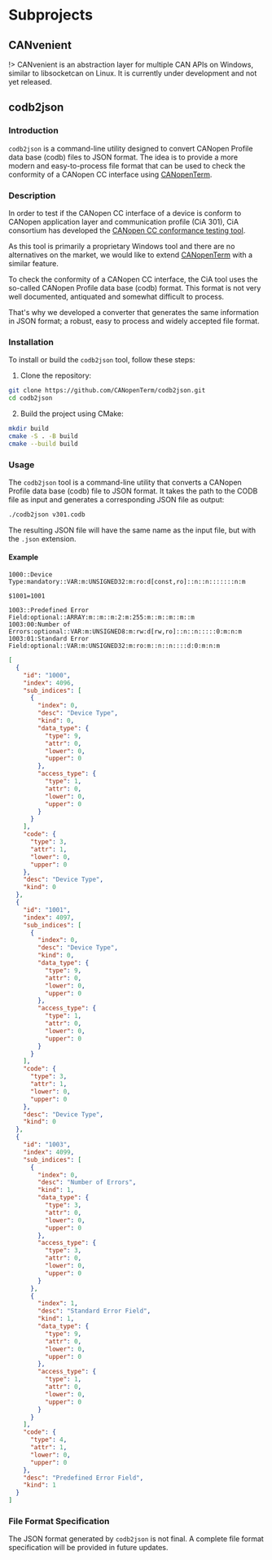 # Subprojects

## CANvenient

!> CANvenient is an abstraction layer for multiple CAN APIs on Windows,
similar to libsocketcan on Linux.  It is currently under development
and not yet released.

## codb2json

### Introduction

`codb2json` is a command-line utility designed to convert CANopen Profile
data base (codb) files to JSON format.  The idea is to provide a more modern
and easy-to-process file format that can be used to check the conformity of
a CANopen CC interface using [CANopenTerm](https://canopenterm.de).

### Description

In order to test if the CANopen CC interface of a device is conform to
CANopen application layer and communication profile (CiA 301), CiA
consortium has developed the
[CANopen CC conformance testing tool](https://www.can-cia.org/services/canopen-conformance-test-tool).

As this tool is primarily a proprietary Windows tool and there are no
alternatives on the market, we would like to extend
[CANopenTerm](https://canopenterm.de) with a similar feature.

To check the conformity of a CANopen CC interface, the CiA tool uses
the so-called CANopen Profile data base (codb) format. This format is
not very well documented, antiquated and somewhat difficult to process.

That's why we developed a converter that generates the same information
in JSON format; a robust, easy to process and widely accepted file
format.

### Installation

To install or build the `codb2json` tool, follow these steps:

1. Clone the repository:
    
```bash
git clone https://github.com/CANopenTerm/codb2json.git
cd codb2json
```

2. Build the project using CMake:

```bash
mkdir build
cmake -S . -B build
cmake --build build
```

### Usage

The `codb2json` tool is a command-line utility that converts a
CANopen Profile data base (codb) file to JSON format.  It takes
the path to the CODB file as input and generates a corresponding
JSON file as output:

```bash
./codb2json v301.codb
```

The resulting JSON file will have the same name as the input
file, but with the `.json` extension.

#### Example

<!-- tabs:start -->
<!-- tab:Input CODB file -->
```plaintext
1000::Device Type:mandatory::VAR:m:UNSIGNED32:m:ro:d[const,ro]::n::n:::::::n:m

$1001=1001

1003::Predefined Error Field:optional::ARRAY:m::m::m:2:m:255:m::m::m::m::m
1003:00:Number of Errors:optional::VAR:m:UNSIGNED8:m:rw:d[rw,ro]::n::n:::::0:m:n:m
1003:01:Standard Error Field:optional::VAR:m:UNSIGNED32:m:ro:m::n::n::::d:0:m:n:m
```
<!-- tab:Output JSON file -->
```json
[
  {
    "id": "1000",
    "index": 4096,
    "sub_indices": [
      {
        "index": 0,
        "desc": "Device Type",
        "kind": 0,
        "data_type": {
          "type": 9,
          "attr": 0,
          "lower": 0,
          "upper": 0
        },
        "access_type": {
          "type": 1,
          "attr": 0,
          "lower": 0,
          "upper": 0
        }
      }
    ],
    "code": {
      "type": 3,
      "attr": 1,
      "lower": 0,
      "upper": 0
    },
    "desc": "Device Type",
    "kind": 0
  },
  {
    "id": "1001",
    "index": 4097,
    "sub_indices": [
      {
        "index": 0,
        "desc": "Device Type",
        "kind": 0,
        "data_type": {
          "type": 9,
          "attr": 0,
          "lower": 0,
          "upper": 0
        },
        "access_type": {
          "type": 1,
          "attr": 0,
          "lower": 0,
          "upper": 0
        }
      }
    ],
    "code": {
      "type": 3,
      "attr": 1,
      "lower": 0,
      "upper": 0
    },
    "desc": "Device Type",
    "kind": 0
  },
  {
    "id": "1003",
    "index": 4099,
    "sub_indices": [
      {
        "index": 0,
        "desc": "Number of Errors",
        "kind": 1,
        "data_type": {
          "type": 3,
          "attr": 0,
          "lower": 0,
          "upper": 0
        },
        "access_type": {
          "type": 3,
          "attr": 0,
          "lower": 0,
          "upper": 0
        }
      },
      {
        "index": 1,
        "desc": "Standard Error Field",
        "kind": 1,
        "data_type": {
          "type": 9,
          "attr": 0,
          "lower": 0,
          "upper": 0
        },
        "access_type": {
          "type": 1,
          "attr": 0,
          "lower": 0,
          "upper": 0
        }
      }
    ],
    "code": {
      "type": 4,
      "attr": 1,
      "lower": 0,
      "upper": 0
    },
    "desc": "Predefined Error Field",
    "kind": 1
  }
]
```
<!-- tabs:end -->

### File Format Specification

The JSON format generated by `codb2json` is not final.  A complete file
format specification will be provided in future updates.
